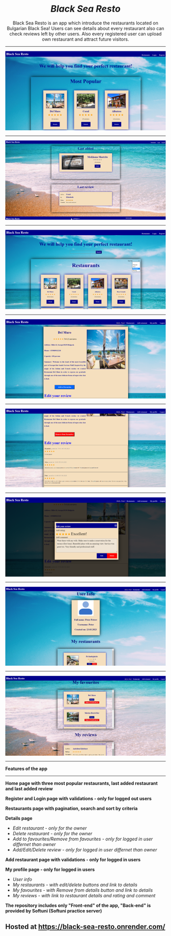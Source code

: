 <h1 align="center"><i>Black Sea Resto</i></h1>

<p align="center"> Black Sea Resto is an app which introduce the restaurants located on Bulgarian Black Sea! Users can see details about every restaurant also can check reviews left by other users.
Also every registered user can upload own restaurant and attract future visitors.
<hr/>

<p align="center">
    <img src="./screenshots/home1.png"/>
    <hr/>
    <img src="./screenshots/home2.png"/>
    <hr/>
    <img src="./screenshots/restaurants.png"/>
    <hr/>
    <img src="./screenshots/details1.png"/>
    <hr/>
    <img src="./screenshots/details2.png"/>
    <hr/>
    <img src="./screenshots/editReview.png"/>
    <hr/>
    <img src="./screenshots/myProfile1.png"/>
    <hr/>
    <img src="./screenshots/myProfile2.png"/>
    <hr/>
<p>

**Features of the app**

<hr/>

<b>Home page with three most popular restaurants, last added restaurant and last added review</b>

<b>Register and Login page with validations - only for logged out users</b>

<b>Restaurants page with pagination, search and sort by criteria</b>

<b>Details page</b>

- <i>Edit restaurant - only for the owner</i>
- <i>Delete restaurant - only for the owner</i>
- <i>Add to favourites/Remove from favourites - only for logged in user differnet than owner</i>
- <i>Add/Edit/Delete review - only for logged in user differnet than owner</i>

<b>Add restaurant page with validations - only for logged in users</b>

<b>My profile page - only for logged in users</b>

- <i>User info</i>
- <i>My restaurants  - with edit/delete buttons and link to details</i>
- <i>My favourites - with Remove from details button and link to details</i>
- <i>My reviews - with link to restaurant details and rating and comment</i>

<b>The repository includes only "Front-end" of the app, "Back-end" is provided by Softuni (Softuni practice server)</b>

<h2>Hosted at <a href="https://black-sea-resto.onrender.com/"/>https://black-sea-resto.onrender.com/</h2>